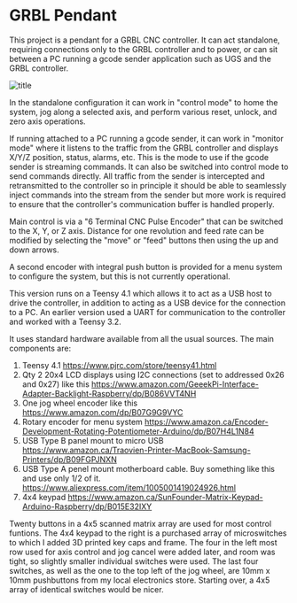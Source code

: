 # GRBL Pendant

This project is a pendant for a GRBL CNC controller. It can act standalone, requiring connections only to the GRBL controller and to power, or can sit between a PC running a gcode sender application such as UGS and the GRBL controller. 

![title](Images/example.png)

In the standalone configuration it can work in "control mode" to home the system, jog along a selected axis, and perform various reset, unlock, and zero axis operations.  

If running attached to a PC running a gcode sender, it can work in "monitor mode" where it listens to the traffic from the GRBL controller and displays X/Y/Z position, status, alarms, etc. This is the mode to use if the gcode sender is streaming commands. It can also be switched into control mode to send commands directly. All traffic from the  sender is intercepted and retransmitted to the controller so in principle it should be able to seamlessly inject commands into the stream from the sender but more work is required to ensure that the controller's communication buffer is handled properly.

Main control is via a "6 Terminal CNC Pulse Encoder" that can be switched to the X, Y, or Z axis. Distance for one revolution and feed rate can be modified by selecting the "move" or "feed" buttons then using the up and down arrows.

A second encoder with integral push button is provided for a menu system to configure the system, but this is not currently operational.

This version runs on a Teensy 4.1 which allows it to act as a USB host to drive the controller, in addition to acting as a USB device for the connection to a PC. An earlier version used a UART for communication to the controller and worked with a Teensy 3.2.

It uses standard hardware available from all the usual sources. The main components are:
1. Teensy 4.1 https://www.pjrc.com/store/teensy41.html
2. Qty 2 20x4 LCD displays using I2C connections  (set to addressed 0x26 and 0x27) like this https://www.amazon.com/GeeekPi-Interface-Adapter-Backlight-Raspberry/dp/B086VVT4NH
3. One jog wheel encoder like this https://www.amazon.com/dp/B07G9G9VYC
4. Rotary encoder for menu system https://www.amazon.ca/Encoder-Development-Rotating-Potentiometer-Arduino/dp/B07H4L1N84
5. USB Type B panel mount to micro USB https://www.amazon.ca/Traovien-Printer-MacBook-Samsung-Printers/dp/B09FGPJNXN
6. USB Type A penel mount motherboard cable. Buy something like this and use only 1/2 of it. https://www.aliexpress.com/item/1005001419024926.html
7. 4x4 keypad https://www.amazon.ca/SunFounder-Matrix-Keypad-Arduino-Raspberry/dp/B015E32IXY


Twenty buttons in a 4x5 scanned matrix array are used for most control funtions. The 4x4 keypad to the right is a purchased array of microswitches to which I added 3D printed key caps and frame. The four in the left most row used for axis control and jog cancel were added later, and room was tight, so slightly smaller individual switches were used. The last four switches, as well as the one to the top left of the jog wheel, are 10mm x 10mm pushbuttons from my local electronics store. Starting over, a 4x5 array of identical switches would be nicer.  

